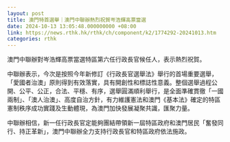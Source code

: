 ```yaml
---
layout: post
title: 澳門特首選舉｜澳門中聯辦熱烈祝賀岑浩輝高票當選
date: 2024-10-13 13:05:48.000000000 +08:00
link: https://news.rthk.hk/rthk/ch/component/k2/1774292-20241013.htm
categories: rthk
---
```


澳門中聯辦對岑浩輝高票當選特區第六任行政長官候任人，表示熱烈祝賀。

中聯辦表示，今次是按照今年新修訂《行政長官選舉法》舉行的首場重要選舉，「愛國者治澳」原則得到有效落實，具有開創性和標誌性意義。整個選舉過程公開、公平、公正，合法、平穩、有序，選舉圓滿順利舉行，是全面準確貫徹「一國兩制」、「澳人治澳」、高度自治方針，有力維護憲法和澳門《基本法》確定的特區憲制秩序成功實踐及生動體現，為澳門加快發展凝聚共識，匯聚力量。

中聯辦相信，新一任行政長官定能夠團結帶領新一屆特區政府和澳門居民「奮發同行、持正革新」，澳門中聯辦全力支持行政長官和特區政府依法施政。
